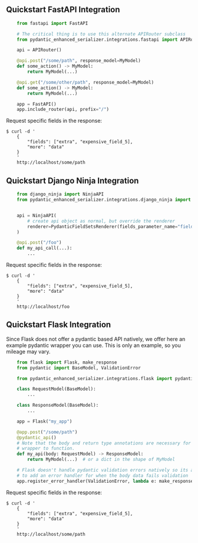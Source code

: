 
## Quickstart FastAPI Integration

```Python
    from fastapi import FastAPI

    # The critical thing is to use this alternate APIRouter subclass
    from pydantic_enhanced_serializer.integrations.fastapi import APIRouter

    api = APIRouter()

    @api.post("/some/path", response_model=MyModel)
    def some_action() -> MyModel:
        return MyModel(...)

    @api.get("/some/other/path", response_model=MyModel)
    def some_action() -> MyModel:
        return MyModel(...)

    app = FastAPI()
    app.include_router(api, prefix="/")
```

Request specific fields in the response:

```console
$ curl -d '
    {
        "fields": ["extra", "expensive_field_5],
        "more": "data"
    }
    '
    http://localhost/some/path
```


## Quickstart Django Ninja Integration

```python
    from django_ninja import NinjaAPI
    from pydantic_enhanced_serializer.integrations.django_ninja import PydanticFieldSetsRenderer


    api = NinjaAPI(
        # create api object as normal, but override the renderer
        renderer=PydanticFieldSetsRenderer(fields_parameter_name="fields"),
    )

    @api.post("/foo")
    def my_api_call(...):
        ...
```

Request specific fields in the response:

```console
$ curl -d '
    {
        "fields": ["extra", "expensive_field_5],
        "more": "data"
    }
    '
    http://localhost/foo
```

## Quickstart Flask Integration

Since Flask does not offer a pydantic based API natively, we offer here
an example pydantic wrapper you can use.  This is only an example, so
you mileage may vary.

```Python
    from flask import Flask, make_response
    from pydantic import BaseModel, ValidationError

    from pydantic_enhanced_serializer.integrations.flask import pydantic_api

    class RequestModel(BaseModel):
        ...

    class ResponseModel(BaseModel):
        ...

    app = Flask("my_app")

    @app.post("/some/path")
    @pydantic_api()
    # Note that the body and return type annotations are necessary for the @pydantic_api
    # wrapper to function.
    def my_api(body: RequestModel) -> ResponseModel:
        return MyModel(...)  # or a dict in the shape of MyModel

    # Flask doesn't handle pydantic validation errors natively so its a good idea
    # to add an error handler for when the body data fails validation
    app.register_error_handler(ValidationError, lambda e: make_response({"errors": e.errors()}, 400))
```

Request specific fields in the response:

```console
$ curl -d '
    {
        "fields": ["extra", "expensive_field_5],
        "more": "data"
    }
    '
    http://localhost/some/path
```

